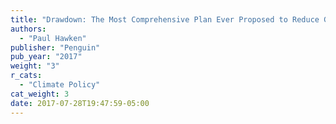 ```yaml
---
title: "Drawdown: The Most Comprehensive Plan Ever Proposed to Reduce Global Warming"
authors:
  - "Paul Hawken"
publisher: "Penguin"
pub_year: "2017"
weight: "3"
r_cats:
  - "Climate Policy"
cat_weight: 3
date: 2017-07-28T19:47:59-05:00
---
```

